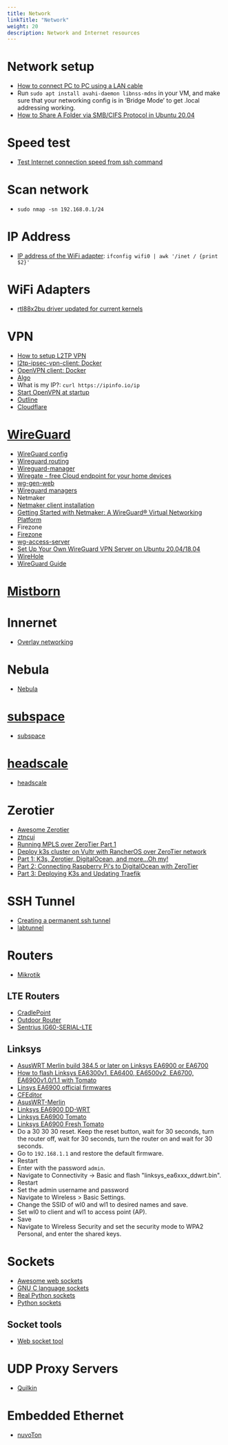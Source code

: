 ```yaml
---
title: Network
linkTitle: "Network"
weight: 20
description: Network and Internet resources
---
```


# Network setup

* [How to connect PC to PC using a LAN cable](https://techwiser.com/how-to-connect-pc-to-pc-lan-cable/)
* Run `sudo apt install avahi-daemon libnss-mdns` in your VM, and make sure that your networking config is in ‘Bridge Mode’ to get .local addressing working.
* [How to Share A Folder via SMB/CIFS Protocol in Ubuntu 20.04](http://ubuntuhandbook.org/index.php/2020/07/share-folder-smb-ubuntu-20-04/)
# Speed test
* [Test Internet connection speed from ssh command](https://www.cyberciti.biz/faq/linux-unix-test-internet-connection-download-upload-speed/)
# Scan network
* `sudo nmap -sn 192.168.0.1/24`
# IP Address
* [IP address of the WiFi adapter](https://unix.stackexchange.com/questions/58825/assigning-ip-address-to-environment-variable): `ifconfig wifi0 | awk '/inet / {print $2}'`
# WiFi Adapters
* [rtl88x2bu driver updated for current kernels](https://github.com/cilynx/rtl88x2bu)
# VPN
* [How to setup L2TP VPN](https://www.tecmint.com/setup-l2tp-ipsec-vpn-client-in-linux/)
* [l2tp-ipsec-vpn-client: Docker](https://github.com/ubergarm/l2tp-ipsec-vpn-client)
* [OpenVPN client: Docker](https://hub.docker.com/r/linuxserver/openvpn-as)
* [Algo](https://github.com/trailofbits/algo)
* What is my IP?: `curl https://ipinfo.io/ip`
* [Start OpenVPN at startup](https://www.ivpn.net/knowledgebase/linux/linux-autostart-openvpn-in-systemd-ubuntu/)
* [Outline](https://getoutline.org/)
* [Cloudflare](https://pkg.cloudflareclient.com/)
# [WireGuard](https://www.wireguard.com/)

* [WireGuard config](https://www.wireguardconfig.com/)
* [Wireguard routing](https://kaspars.net/blog/wireguard-routing)
* [Wireguard-manager](https://github.com/complexorganizations/wireguard-manager)
* [Wiregate - free Cloud endpoint for your home devices](https://mwitkow.me/posts/2020-04-07_wiregate/)
* [wg-gen-web](https://github.com/vx3r/wg-gen-web)
* [Wireguard managers](https://kaspars.net/blog/wireguard-managers)
* Netmaker
* [Netmaker client installation](https://docs.netmaker.org/client-installation.html)
* [Getting Started with Netmaker: A WireGuard® Virtual Networking Platform](https://itnext.io/getting-started-with-netmaker-a-wireguard-virtual-networking-platform-3d563fbd87f0)
* Firezone
* [Firezone](https://www.firez.one/)
* [wg-access-server](https://www.freie-netze.org/wg-access-server/deployment/2-docker-compose/)
* [Set Up Your Own WireGuard VPN Server on Ubuntu 20.04/18.04](https://www.linuxbabe.com/ubuntu/wireguard-vpn-server-ubuntu)
* [WireHole](https://github.com/IAmStoxe/wirehole)
* [WireGuard Guide](https://github.com/mikeroyal/WireGuard-Guide)
# [Mistborn](https://gitlab.com/cyber5k/mistborn)
# Innernet

* [Overlay networking](https://github.com/shitcorp/Overlay-Networking)
# Nebula

* [Nebula](https://github.com/slackhq/nebula)
# [subspace](https://github.com/subspacecloud/subspace)
* [subspace](https://github.com/subspacecloud/subspace)
# [headscale](https://github.com/juanfont/headscale)
* [headscale](https://github.com/juanfont/headscale)
# Zerotier

* [Awesome Zerotier](https://github.com/zerotier/awesome-zerotier)
* [ztncui](https://key-networks.com/ztncui/)
* [Running MPLS over ZeroTier Part 1](https://gotz.co/2019/02/17/mpls-over-zerotier-pt-1/)
* [Deploy k3s cluster on Vultr with RancherOS over ZeroTier network](https://gist.github.com/dwitzig/1c3f0a3ed215a5852a4dc40cc608e876)
* [Part 1: K3s, Zerotier, DigitalOcean, and more...Oh my!](https://www.danmanners.com/posts/k3s-digitalocean-zerotier-and-more/)
* [Part 2: Connecting Raspberry Pi's to DigitalOcean with ZeroTier](https://www.danmanners.com/posts/p2-k3s-digitalocean-zerotier-and-more/)
* [Part 3: Deploying K3s and Updating Traefik](https://www.danmanners.com/posts/p3-k3s-digitalocean-zerotier-and-more/)
# SSH Tunnel
* [Creating a permanent ssh tunnel](https://www.brandonchecketts.com/archives/creating-a-permanent-ssh-tunnel-between-linux-servers)
* [labtunnel](https://github.com/renxida/labtunnel)
# Routers

* [Mikrotik](https://mikrotik.com/)
## LTE Routers
* [CradlePoint](https://cradlepoint.com/)
* [Outdoor Router](https://www.outdoorrouter.com/product/usa-outdoor-cellular-4g-router-cat6-double-sim/?alg_currency=CAD)
* [Sentrius IG60-SERIAL-LTE](https://www.mouser.ca/ProductDetail/Laird-Connectivity/455-00084?qs=GedFDFLaBXFIV8qdttPR1A%3D%3D)
## Linksys

* [AsusWRT Merlin build 384.5 or later on Linksys EA6900 or EA6700](https://www.linksysinfo.org/index.php?threads/asuswrt-merlin-build-384-5-or-later-on-linksys-ea6900-or-ea6700.74209/)
* [How to flash Linksys EA6300v1, EA6400, EA6500v2, EA6700, EA6900v1.0/1.1 with Tomato](https://www.linksysinfo.org/index.php?threads/guide-flash-linksys-ea6300v1-ea6400-ea6500v2-ea6700-ea6900v1-0-1-1-with-tomato.73877/)
* [Linsys EA6900 official firmwares](https://sourceforge.net/projects/officiallinksysfirmware/files/ea6900/v1/)
* [CFEditor](https://cfeditor.feng.si/)
* [AsusWRT-Merlin](https://www.asuswrt-merlin.net/)
* [Linksys EA6900 DD-WRT](https://wiki.dd-wrt.com/wiki/index.php/Linksys_EA6900)
* [Linksys EA6900 Tomato](https://www.linksysinfo.org/index.php?threads/guide-flash-linksys-ea6300v1-ea6400-ea6500v2-ea6700-ea6900v1-0-1-1-with-tomato.73877/)
* [Linksys EA6900 Fresh Tomato](https://freshtomato.org/downloads/freshtomato-arm/Linksys-EA-CFE/)
* Do a 30 30 30 reset. Keep the reset button, wait for 30 seconds, turn the router off, wait for 30 seconds, turn the router on and wait for 30 seconds.
* Go to `192.168.1.1` and restore the default firmware.
* Restart
* Enter with the password `admin`.
* Navigate to Connectivity → Basic and flash "linksys_ea6xxx_ddwrt.bin".
* Restart
* Set the admin username and password
* Navigate to Wireless > Basic Settings.
* Change the SSID of wl0 and wl1 to desired names and save.
* Set wl0 to client and wl1 to access point (AP).
* Save
* Navigate to Wireless Security and set the security mode to WPA2 Personal, and enter the shared keys.
# Sockets

* [Awesome web sockets](https://github.com/facundofarias/awesome-websockets/blob/master/README.md)
* [GNU C language sockets](https://www.gnu.org/software/libc/manual/html_node/Sockets.html)
* [Real Python sockets](https://realpython.com/python-sockets/)
* [Python sockets](https://docs.python.org/3/howto/sockets.html)
## Socket tools
* [Web socket tool](https://plantain-00.github.io/ws-tool/)
# UDP Proxy Servers

* [Quilkin](https://github.com/googleforgames/quilkin)
# Embedded Ethernet
* [nuvoTon](https://direct.nuvoton.com/en/m487-ethernet-series/)